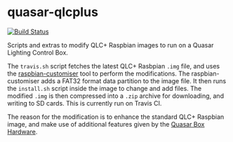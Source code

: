 # quasar-qlcplus

[![Build Status](https://travis-ci.com/lumastar/quasar-qlcplus.svg?branch=master)](https://travis-ci.com/lumastar/quasar-qlcplus)

Scripts and extras to modify QLC+ Raspbian images to run on a Quasar Lighting Control Box.

The `travis.sh` script fetches the latest QLC+ Rasbpian `.img` file,
and uses the [raspbian-customiser](https://github.com/lumastar/raspbian-customiser)
tool to perform the modifications.
The raspbian-customiser adds a FAT32 format data partition to the image file.
It then runs the `install.sh` script inside the image to change and add files.
The modified `.img` is then compressed into a `.zip` archive for downloading,
and writing to SD cards.
This is currently run on Travis CI.

The reason for the modification is to enhance the standard QLC+ Raspbian image,
and make use of additional features given by the
[Quasar Box Hardware](https://github.com/lumastar/quasar-hardware).
